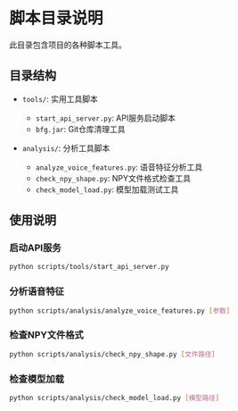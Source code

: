 # 脚本目录说明

此目录包含项目的各种脚本工具。

## 目录结构

- `tools/`: 实用工具脚本
  - `start_api_server.py`: API服务启动脚本
  - `bfg.jar`: Git仓库清理工具

- `analysis/`: 分析工具脚本
  - `analyze_voice_features.py`: 语音特征分析工具
  - `check_npy_shape.py`: NPY文件格式检查工具
  - `check_model_load.py`: 模型加载测试工具

## 使用说明

### 启动API服务
```bash
python scripts/tools/start_api_server.py
```

### 分析语音特征
```bash
python scripts/analysis/analyze_voice_features.py [参数]
```

### 检查NPY文件格式
```bash
python scripts/analysis/check_npy_shape.py [文件路径]
```

### 检查模型加载
```bash
python scripts/analysis/check_model_load.py [模型路径]
``` 